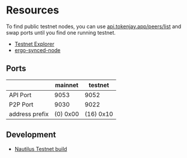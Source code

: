 
# Resources



To find public testnet nodes, you can use [api.tokenjay.app/peers/list](https://api.tokenjay.app/peers/list) and swap ports until you find one running testnet.

- [Testnet Explorer](https://testnet.ergoplatform.com/)
- [ergo-synced-node](https://github.com/mgpai22/ergo-synced-node#ergo-testnet-node-setup)

## Ports

|                | mainnet  | testnet   |
|----------------|----------|-----------|
| API Port       | 9053     | 9052      | 
| P2P Port       | 9030     | 9022      |
| address prefix | (0) 0x00 | (16) 0x10 |


## Development 

- [Nautilus Testnet build](https://github.com/capt-nemo429/nautilus-wallet#testnet)









